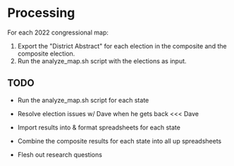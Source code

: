 # Processing

For each 2022 congressional map:

1. Export the "District Abstract" for each election in the composite and the composite election.
2. Run the analyze_map.sh script with the elections as input.

## TODO

- Run the analyze_map.sh script for each state
- Resolve election issues w/ Dave when he gets back <<< Dave

- Import results into & format spreadsheets for each state
- Combine the composite results for each state into all up spreadsheets

- Flesh out research questions